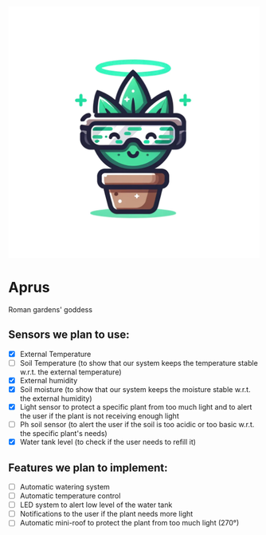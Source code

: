 ![Aprus](aprus.png)

# Aprus
Roman gardens' goddess

## Sensors we plan to use:
- [x] External Temperature
- [ ] Soil Temperature (to show that our system keeps the temperature stable w.r.t. the external temperature)
- [x] External humidity
- [x] Soil moisture (to show that our system keeps the moisture stable w.r.t. the external humidity)
- [x] Light sensor to protect a specific plant from too much light and to alert the user if the plant is not receiving enough light
- [ ] Ph soil sensor (to alert the user if the soil is too acidic or too basic w.r.t. the specific plant's needs)
- [x] Water tank level (to check if the user needs to refill it)

## Features we plan to implement:
- [ ] Automatic watering system
- [ ] Automatic temperature control
- [ ] LED system to alert low level of the water tank
- [ ] Notifications to the user if the plant needs more light
- [ ] Automatic mini-roof to protect the plant from too much light (270°)
